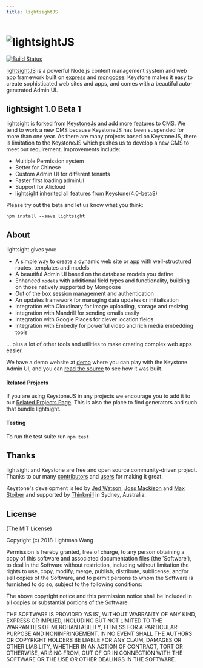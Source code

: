 ```yaml
---
title: lightsightJS
---
```


![lightsightJS](http://keystonejs.com/images/logo.svg)
===================================

[![Build Status](https://travis-ci.org/keystonejs/keystone.svg?branch=master)](https://travis-ci.org/keystonejs/keystone)

[lightsightJS](http://jiangren.com.au) is a powerful Node.js content management system and web app framework built on [express](http://expressjs.com) and [mongoose](http://mongoosejs.com). Keystone makes it easy to create sophisticated web sites and apps, and comes with a beautiful auto-generated Admin UI.

## lightsight 1.0 Beta 1 

lightsight is forked from [KeystoneJs](http://keystone.com) and add more features to CMS. We tend to work a new CMS because KeystoneJS has been suspended for more than one year. As there are many projects based on KeystoneJS, there is limitation to the KeystoneJS which pushes us to develop a new CMS to meet our requirement. Improvements include:

* Multiple Permission system 
* Better for Chinese
* Custom Admin UI for different tenants
* Faster first loading adminUI
* Support for Alicloud
* lightsight inherited all features from Keystone(4.0-beta8)

Please try out the beta and let us know what you think:

```
npm install --save lightsight
```

## About

lightsight gives you:
*	A simple way to create a dynamic web site or app with well-structured routes, templates and models
*	A beautiful Admin UI based on the database models you define
*	Enhanced `models` with additional field types and functionality, building on those natively supported by Mongoose
*	Out of the box session management and authentication
*	An updates framework for managing data updates or initialisation
*	Integration with Cloudinary for image uploading, storage and resizing
*	Integration with Mandrill for sending emails easily
*	Integration with Google Places for clever location fields
*	Integration with Embedly for powerful video and rich media embedding tools

... plus a lot of other tools and utilities to make creating complex web apps easier.

We have a demo website at [demo](http://demo.keystonejs.com/) where you can play with the Keystone Admin UI, and you can [read the source](https://github.com/keystonejs/keystone-demo) to see how it was built.

#### Related Projects
If you are using KeystoneJS in any projects we encourage you to add it to our [Related Projects Page](https://github.com/hades217/lightsight/wiki/Related-Projects). This is also the place to find generators and such that bundle lightsight.

#### Testing
To run the test suite run `npm test`.

## Thanks

lightsight and Keystone are free and open source community-driven project. Thanks to our many  [contributors](https://github.com/keystonejs/keystone/graphs/contributors) and  [users](https://github.com/keystonejs/keystone/stargazers) for making it great.

Keystone's development is led by [Jed Watson](https://github.com/JedWatson), [Joss Mackison](https://github.com/jossmac) and [Max Stoiber](https://github.com/mxstbr) and supported by [Thinkmill](http://thinkmill.com.au) in Sydney, Australia.


## License

(The MIT License)

Copyright (c) 2018 Lightman Wang

Permission is hereby granted, free of charge, to any person obtaining
a copy of this software and associated documentation files (the
'Software'), to deal in the Software without restriction, including
without limitation the rights to use, copy, modify, merge, publish,
distribute, sublicense, and/or sell copies of the Software, and to
permit persons to whom the Software is furnished to do so, subject to
the following conditions:

The above copyright notice and this permission notice shall be
included in all copies or substantial portions of the Software.

THE SOFTWARE IS PROVIDED 'AS IS', WITHOUT WARRANTY OF ANY KIND,
EXPRESS OR IMPLIED, INCLUDING BUT NOT LIMITED TO THE WARRANTIES OF
MERCHANTABILITY, FITNESS FOR A PARTICULAR PURPOSE AND NONINFRINGEMENT.
IN NO EVENT SHALL THE AUTHORS OR COPYRIGHT HOLDERS BE LIABLE FOR ANY
CLAIM, DAMAGES OR OTHER LIABILITY, WHETHER IN AN ACTION OF CONTRACT,
TORT OR OTHERWISE, ARISING FROM, OUT OF OR IN CONNECTION WITH THE
SOFTWARE OR THE USE OR OTHER DEALINGS IN THE SOFTWARE.
